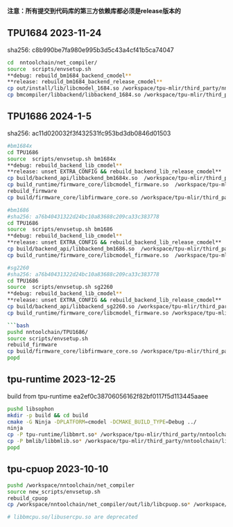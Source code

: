 **注意：所有提交到代码库的第三方依赖库都必须是release版本的**

## TPU1684 2023-11-24
sha256: c8b990be7fa980e995b3d5c43a4cf41b5ca74047

``` bash
cd  nntoolchain/net_compiler/
source  scripts/envsetup.sh
**debug: rebuild_bm1684_backend_cmodel**
**release: rebuild_bm1684_backend_release_cmodel**
cp out/install/lib/libcmodel_1684.so /workspace/tpu-mlir/third_party/nntoolchain/lib/
cp bmcompiler/libbackend/libbackend_1684.so /workspace/tpu-mlir/third_party/nntoolchain/lib/
```

## TPU1686 2024-1-5
sha256: ac11d020032f3f432531fc953bd3db0846d01503

``` bash
#bm1684x
cd TPU1686
source  scripts/envsetup.sh bm1684x
**debug: rebuild_backend_lib_cmodel**
**release: unset EXTRA_CONFIG && rebuild_backend_lib_release_cmodel**
cp build/backend_api/libbackend_bm1684x.so  /workspace/tpu-mlir/third_party/nntoolchain/lib/libbackend_1684x.so
cp build_runtime/firmware_core/libcmodel_firmware.so  /workspace/tpu-mlir/third_party/nntoolchain/lib/libcmodel_1684x.so
rebuild_firmware
cp build/firmware_core/libfirmware_core.so /workspace/tpu-mlir/third_party/nntoolchain/lib/libbm1684x_kernel_module.so

#bm1686
#sha256: a76b40431322d24bc10a83688c209ca33c383778
cd TPU1686
source  scripts/envsetup.sh bm1686
**debug: rebuild_backend_lib_cmodel**
**release: unset EXTRA_CONFIG && rebuild_backend_lib_release_cmodel**
cp build/backend_api/libbackend_bm1686.so  /workspace/tpu-mlir/third_party/nntoolchain/lib/libbackend_1688.so
cp build_runtime/firmware_core/libcmodel_firmware.so  /workspace/tpu-mlir/third_party/nntoolchain/lib/libcmodel_1688.so

#sg2260
#sha256: a76b40431322d24bc10a83688c209ca33c383778
cd TPU1686
source  scripts/envsetup.sh sg2260
**debug: rebuild_backend_lib_cmodel**
**release: unset EXTRA_CONFIG && rebuild_backend_lib_release_cmodel**
cp build/backend_api/libbackend_sg2260.so /workspace/tpu-mlir/third_party/nntoolchain/lib/libbackend_sg2260.so
cp build_runtime/firmware_core/libcmodel_firmware.so /workspace/tpu-mlir/third_party/nntoolchain/lib/libcmodel_sg2260.so

```bash
pushd nntoolchain/TPU1686/
source scripts/envsetup.sh
rebuild_firmware
cp build/firmware_core/libfirmware_core.so /workspace/tpu-mlir/third_party/nntoolchain/lib/libbm1684x_kernel_module.so
popd
```


## tpu-runtime 2023-12-25
build from tpu-runtime ea2ef0c38706056162f82bf0117f5d113445aaee
``` bash
pushd libsophon
mkdir -p build && cd build
cmake -G Ninja -DPLATFORM=cmodel -DCMAKE_BUILD_TYPE=Debug ../
ninja
cp -P tpu-runtime/libbmrt.so* /workspace/tpu-mlir/third_party/nntoolchain/lib/
cp -P bmlib/libbmlib.so* /workspace/tpu-mlir/third_party/nntoolchain/lib/
popd
```


## tpu-cpuop 2023-10-10

```bash
pushd /workspace/nntoolchain/net_compiler
source new_scripts/envsetup.sh
rebuild_cpuop
cp /workspace/nntoolchain/net_compiler/out/lib/libcpuop.so* /workspace/tpu-mlir/third_party/nntoolchain/lib/

# libbmcpu.so/libusercpu.so are deprecated
```
